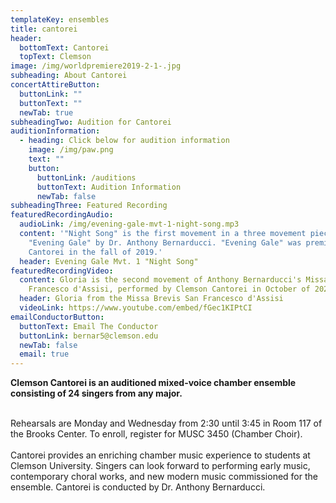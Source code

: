 ```yaml
---
templateKey: ensembles
title: cantorei
header:
  bottomText: Cantorei
  topText: Clemson
image: /img/worldpremiere2019-2-1-.jpg
subheading: About Cantorei
concertAttireButton:
  buttonLink: ""
  buttonText: ""
  newTab: true
subheadingTwo: Audition for Cantorei
auditionInformation:
  - heading: Click below for audition information
    image: /img/paw.png
    text: ""
    button:
      buttonLink: /auditions
      buttonText: Audition Information
      newTab: false
subheadingThree: Featured Recording
featuredRecordingAudio:
  audioLink: /img/evening-gale-mvt-1-night-song.mp3
  content: '"Night Song" is the first movement in a three movement piece titled
    "Evening Gale" by Dr. Anthony Bernarducci. "Evening Gale" was premiered by
    Cantorei in the fall of 2019.'
  header: Evening Gale Mvt. 1 "Night Song"
featuredRecordingVideo:
  content: Gloria is the second movement of Anthony Bernarducci's Missa Brevis San
    Francesco d'Assisi, performed by Clemson Cantorei in October of 2021.
  header: Gloria from the Missa Brevis San Francesco d'Assisi
  videoLink: https://www.youtube.com/embed/fGec1KIPtCI
emailConductorButton:
  buttonText: Email The Conductor
  buttonLink: bernar5@clemson.edu
  newTab: false
  email: true
---
```

**Clemson Cantorei is an auditioned mixed-voice chamber ensemble consisting of 24 singers from any major.**

\
​Rehearsals are Monday and Wednesday from 2:30 until 3:45 in Room 117 of the Brooks Center. To enroll, register for MUSC 3450 (Chamber Choir).\
\
​Cantorei provides an enriching chamber music experience to students at Clemson University. Singers can look forward to performing early music, contemporary choral works, and new modern music commissioned for the ensemble. Cantorei is conducted by Dr. Anthony Bernarducci.
